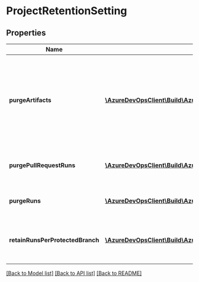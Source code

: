 # ProjectRetentionSetting

## Properties
Name | Type | Description | Notes
------------ | ------------- | ------------- | -------------
**purgeArtifacts** | [**\AzureDevOpsClient\Build\AzureDevOpsClient\Build\Model\RetentionSetting**](RetentionSetting.md) | The rules for artifact retention. Artifacts can not live longer than a run, so will be overridden by a shorter run purge setting. | [optional] 
**purgePullRequestRuns** | [**\AzureDevOpsClient\Build\AzureDevOpsClient\Build\Model\RetentionSetting**](RetentionSetting.md) | The rules for pull request pipeline run retention. | [optional] 
**purgeRuns** | [**\AzureDevOpsClient\Build\AzureDevOpsClient\Build\Model\RetentionSetting**](RetentionSetting.md) | The rules for pipeline run retention. | [optional] 
**retainRunsPerProtectedBranch** | [**\AzureDevOpsClient\Build\AzureDevOpsClient\Build\Model\RetentionSetting**](RetentionSetting.md) | The rules for retaining runs per protected branch. | [optional] 

[[Back to Model list]](../README.md#documentation-for-models) [[Back to API list]](../README.md#documentation-for-api-endpoints) [[Back to README]](../README.md)


